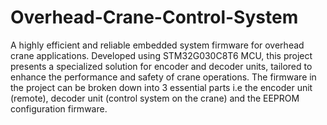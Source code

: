 # Overhead-Crane-Control-System
 A highly efficient and reliable embedded system firmware for overhead crane applications. Developed using STM32G030C8T6 MCU, this project presents a specialized solution for encoder and decoder units, tailored to enhance the performance and safety of crane operations. The firmware in the project can be broken down into 3 essential parts i.e the encoder unit (remote), decoder unit (control system on the crane) and the EEPROM configuration firmware.


